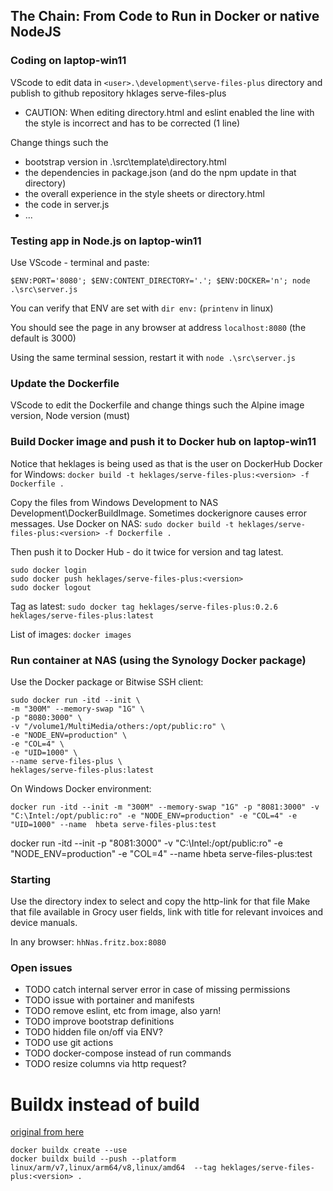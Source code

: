 ## The Chain: From Code to Run in Docker or native NodeJS

### Coding on laptop-win11

VScode to edit data in `<user>.\development\serve-files-plus` directory and publish to github repository hklages serve-files-plus

- CAUTION: When editing directory.html and eslint enabled the line with the style is incorrect and has to be corrected (1 line)

Change things such the

- bootstrap version in .\src\template\directory.html
- the dependencies in package.json (and do the npm update in that directory)
- the overall experience in the style sheets or directory.html
- the code in server.js
- ...

### Testing app in Node.js on laptop-win11

Use VScode - terminal and paste:

`$ENV:PORT='8080'; $ENV:CONTENT_DIRECTORY='.'; $ENV:DOCKER='n'; node .\src\server.js`

You can verify that ENV are set with `dir env:` (`printenv` in linux)

You should see the page in any browser at address `localhost:8080`
(the default is 3000)

Using the same terminal session, restart it with `node .\src\server.js`

### Update the Dockerfile

VScode to edit the Dockerfile and change things such the Alpine image version, Node version (must)

### Build Docker image and push it to Docker hub on laptop-win11

Notice that heklages is being used as that is the user on DockerHub
Docker for Windows: `docker build -t heklages/serve-files-plus:<version> -f Dockerfile .`

Copy the files from Windows Development to NAS Development\DockerBuildImage. Sometimes dockerignore causes error messages.
Use Docker on NAS: `sudo docker build -t heklages/serve-files-plus:<version> -f Dockerfile .`

Then push it to Docker Hub - do it twice for version and tag latest.

```Docker
sudo docker login
sudo docker push heklages/serve-files-plus:<version>
sudo docker logout
```

Tag as latest:
`sudo docker tag heklages/serve-files-plus:0.2.6 heklages/serve-files-plus:latest`

List of images:
`docker images`

### Run container at NAS (using the Synology Docker package)

Use the Docker package or Bitwise SSH client:

```Docker
sudo docker run -itd --init \
-m "300M" --memory-swap "1G" \
-p "8080:3000" \
-v "/volume1/MultiMedia/others:/opt/public:ro" \
-e "NODE_ENV=production" \
-e "COL=4" \
-e "UID=1000" \
--name serve-files-plus \
heklages/serve-files-plus:latest 
```

On Windows Docker environment:

```Docker
docker run -itd --init -m "300M" --memory-swap "1G" -p "8081:3000" -v "C:\Intel:/opt/public:ro" -e "NODE_ENV=production" -e "COL=4" -e "UID=1000" --name  hbeta serve-files-plus:test 
```

docker run -itd --init -p "8081:3000" -v "C:\Intel:/opt/public:ro" -e "NODE_ENV=production" -e "COL=4" --name  hbeta serve-files-plus:test

### Starting

Use the directory index to select and copy the http-link for that file Make that file available in Grocy user fields, link with title for relevant invoices and device manuals.

In any browser: `hhNas.fritz.box:8080`

### Open issues

- TODO catch internal server error in case of missing permissions
- TODO issue with portainer and manifests
- TODO remove eslint, etc from image, also yarn!
- TODO improve bootstrap definitions
- TODO hidden file on/off via ENV?
- TODO use git actions
- TODO docker-compose instead of run commands
- TODO resize columns via http request?

# Buildx instead of build

[original from here](https://www.docker.com/blog/multi-arch-build-and-images-the-simple-way/)

```Docker
docker buildx create --use
docker buildx build --push --platform linux/arm/v7,linux/arm64/v8,linux/amd64  --tag heklages/serve-files-plus:<version> .
```
